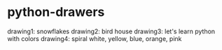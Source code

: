 # python-drawers
drawing1: snowflakes
drawing2: bird house
drawing3: let's learn python with colors
drawing4: spiral white, yellow, blue, orange, pink
